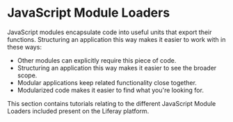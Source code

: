 # JavaScript Module Loaders [](id=javascript-module-loaders)

JavaScript modules encapsulate code into useful units that export their
functions. Structuring an application this way makes it easier to work with in
these ways: 

- Other modules can explicitly require this piece of code. 
- Structuring an application this way makes it easier to see the broader
  scope. 
- Modular applications keep related functionality close together. 
- Modularized code makes it easier to find what you're looking for.

This section contains tutorials relating to the different JavaScript Module
Loaders included present on the Liferay platform.
